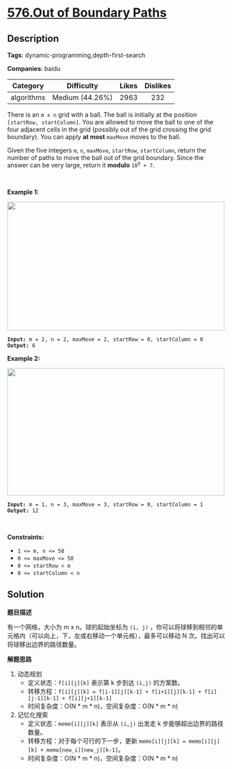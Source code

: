 # [576.Out of Boundary Paths](https://leetcode.com/problems/out-of-boundary-paths/description/)

## Description

**Tags**: dynamic-programming,depth-first-search

**Companies**: baidu

|  Category  |   Difficulty    | Likes | Dislikes |
| :--------: | :-------------: | :---: | :------: |
| algorithms | Medium (44.26%) | 2963  |   232    |

<p>There is an <code>m x n</code> grid with a ball. The ball is initially at the position <code>[startRow, startColumn]</code>. You are allowed to move the ball to one of the four adjacent cells in the grid (possibly out of the grid crossing the grid boundary). You can apply <strong>at most</strong> <code>maxMove</code> moves to the ball.</p>
<p>Given the five integers <code>m</code>, <code>n</code>, <code>maxMove</code>, <code>startRow</code>, <code>startColumn</code>, return the number of paths to move the ball out of the grid boundary. Since the answer can be very large, return it <strong>modulo</strong> <code>10<sup>9</sup> + 7</code>.</p>
<p>&nbsp;</p>
<p><strong class="example">Example 1:</strong></p>
<img alt="" src="https://assets.leetcode.com/uploads/2021/04/28/out_of_boundary_paths_1.png" style="width: 500px; height: 296px;" />
<pre><code><strong>Input:</strong> m = 2, n = 2, maxMove = 2, startRow = 0, startColumn = 0
<strong>Output:</strong> 6</code></pre>
<p><strong class="example">Example 2:</strong></p>
<img alt="" src="https://assets.leetcode.com/uploads/2021/04/28/out_of_boundary_paths_2.png" style="width: 500px; height: 293px;" />
<pre><code><strong>Input:</strong> m = 1, n = 3, maxMove = 3, startRow = 0, startColumn = 1
<strong>Output:</strong> 12</code></pre>
<p>&nbsp;</p>
<p><strong>Constraints:</strong></p>
<ul>
  <li><code>1 &lt;= m, n &lt;= 50</code></li>
  <li><code>0 &lt;= maxMove &lt;= 50</code></li>
  <li><code>0 &lt;= startRow &lt; m</code></li>
  <li><code>0 &lt;= startColumn &lt; n</code></li>
</ul>

## Solution

**题目描述**

有一个网格，大小为 m x n。球的起始坐标为 `(i, j)` ，你可以将球移到相邻的单元格内（可以向上，下，左或右移动一个单元格），最多可以移动 N 次。找出可以将球移出边界的路径数量。

**解题思路**

1. 动态规划
   - 定义状态：`f[i][j][k]` 表示第 k 步到达 `(i,j)` 的方案数。
   - 转移方程：`f[i][j][k] = f[i-1][j][k-1] + f[i+1][j][k-1] + f[i][j-1][k-1] + f[i][j+1][k-1]`
   - 时间复杂度：O(N * m * n)，空间复杂度：O(N * m * n)
2. 记忆化搜索
   - 定义状态：`memo[i][j][k]` 表示从 `(i,j)` 出发走 k 步能够超出边界的路径数量。
   - 转移方程：对于每个可行的下一步，更新 `memo[i][j][k] = memo[i][j][k] + memo[new_i][new_j][k-1]`。
   - 时间复杂度：O(N * m * n)，空间复杂度：O(N * m * n)